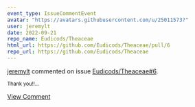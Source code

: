 ```yaml
---
event_type: IssueCommentEvent
avatar: "https://avatars.githubusercontent.com/u/25011573?"
user: jeremylt
date: 2022-09-21
repo_name: Eudicods/Theaceae
html_url: https://github.com/Eudicods/Theaceae/pull/6
repo_url: https://github.com/Eudicods/Theaceae
---
```


<a href='https://github.com/jeremylt' target='_blank'>jeremylt</a> commented on issue <a href='https://github.com/Eudicods/Theaceae/pull/6' target='_blank'>Eudicods/Theaceae#6</a>.

<small>Thank you!!...</small>

<a href='https://github.com/Eudicods/Theaceae/pull/6' target='_blank'>View Comment</a>